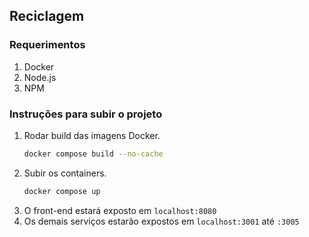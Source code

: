 ## Reciclagem

### Requerimentos

1. Docker
2. Node.js
3. NPM

### Instruções para subir o projeto

1. Rodar build das imagens Docker.
   ```bash
   docker compose build --no-cache
   ```
2. Subir os containers.
   ```bash
   docker compose up
   ```
3. O front-end estará exposto em `localhost:8080`
4. Os demais serviços estarão expostos em `localhost:3001` até `:3005`
